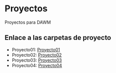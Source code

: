 # Proyectos

Proyectos para DAWM

## Enlace a las carpetas de proyecto

* Proyecto01:  [Proyecto01](Proyecto01)
* Proyecto02: [Proyecto02](Proyecto02)
* Proyecto03: [Proyecto03](Proyecto03)
* Proyecto04: [Proyecto04](Proyecto04)

